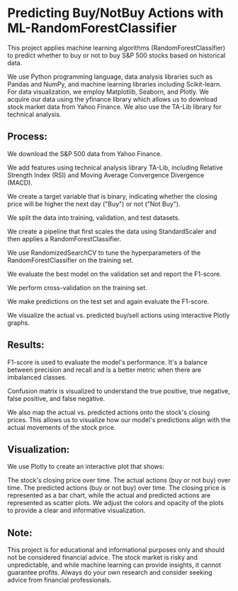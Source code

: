 # Predicting Buy/NotBuy Actions with ML-RandomForestClassifier
This project applies machine learning algorithms (RandomForestClassifier) to predict whether to buy or not to buy S&P 500 stocks based on historical data.

We use Python programming language, data analysis libraries such as Pandas and NumPy, and machine learning libraries including Scikit-learn. For data visualization, we employ Matplotlib, Seaborn, and Plotly. We acquire our data using the yfinance library which allows us to download stock market data from Yahoo Finance. We also use the TA-Lib library for technical analysis.

## Process:
We download the S&P 500 data from Yahoo Finance.

We add features using technical analysis library TA-Lib, including Relative Strength Index (RSI) and Moving Average Convergence Divergence (MACD).

We create a target variable that is binary, indicating whether the closing price will be higher the next day ("Buy") or not ("Not Buy").

We split the data into training, validation, and test datasets.

We create a pipeline that first scales the data using StandardScaler and then applies a RandomForestClassifier.

We use RandomizedSearchCV to tune the hyperparameters of the RandomForestClassifier on the training set.

We evaluate the best model on the validation set and report the F1-score.

We perform cross-validation on the training set.

We make predictions on the test set and again evaluate the F1-score.

We visualize the actual vs. predicted buy/sell actions using interactive Plotly graphs.

## Results:
F1-score is used to evaluate the model's performance. It's a balance between precision and recall and is a better metric when there are imbalanced classes.

Confusion matrix is visualized to understand the true positive, true negative, false positive, and false negative.

We also map the actual vs. predicted actions onto the stock's closing prices. This allows us to visualize how our model's predictions align with the actual movements of the stock price.

## Visualization:
We use Plotly to create an interactive plot that shows:

The stock's closing price over time.
The actual actions (buy or not buy) over time.
The predicted actions (buy or not buy) over time.
The closing price is represented as a bar chart, while the actual and predicted actions are represented as scatter plots. We adjust the colors and opacity of the plots to provide a clear and informative visualization.

## Note:
This project is for educational and informational purposes only and should not be considered financial advice. The stock market is risky and unpredictable, and while machine learning can provide insights, it cannot guarantee profits. Always do your own research and consider seeking advice from financial professionals.
